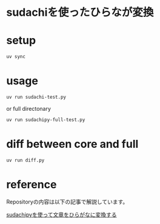 # sudachiを使ったひらなが変換

# setup
```bash
uv sync
```

# usage
```bash
uv run sudachi-test.py
```

or full directonary
```bash
uv run sudachipy-full-test.py
```

# diff between core and full
```bash
uv run diff.py
```

# reference

Repositoryの内容は以下の記事で解説しています。

[sudachipyを使って文章をひらがなに変換する](https://ayousanz.hatenadiary.jp/entry/2024/12/10/042113)